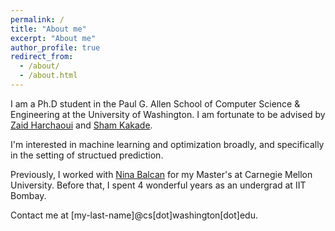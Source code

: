 ```yaml
---
permalink: /
title: "About me"
excerpt: "About me"
author_profile: true
redirect_from: 
  - /about/
  - /about.html
---
```


I am a Ph.D student in the Paul G. Allen School of Computer Science & Engineering at the University of Washington. I am fortunate to be advised by [Zaid Harchaoui](http://faculty.washington.edu/zaid/) and [Sham Kakade](https://homes.cs.washington.edu/~sham/).

I'm interested in machine learning and optimization broadly, and specifically in the setting of structued prediction.

Previously, I worked with [Nina Balcan](http://www.cs.cmu.edu/~ninamf/) for my Master's at Carnegie Mellon University. 
Before that, I spent 4 wonderful years as an undergrad at IIT Bombay.

Contact me at [my-last-name]@cs[dot]washington[dot]edu.

